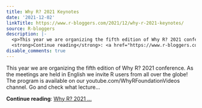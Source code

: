 ```yaml
---
title: Why R? 2021 Keynotes
date: '2021-12-02'
linkTitle: https://www.r-bloggers.com/2021/12/why-r-2021-keynotes/
source: R-bloggers
description: |-
  <p>This year we are organizing the fifth edition of Why R? 2021 conference. As the meetings are held in English we invite R users from all over the globe! The program is available on our youtube.com/WhyRFoundationVideos channel. Go and check what lecture...</p>
  <strong>Continue reading</strong>: <a href="https://www.r-bloggers.com/2021/12/why-r-2021-keynotes/">Why R? 2021 ...
disable_comments: true
---
```

<p>This year we are organizing the fifth edition of Why R? 2021 conference. As the meetings are held in English we invite R users from all over the globe! The program is available on our youtube.com/WhyRFoundationVideos channel. Go and check what lecture...</p>
<strong>Continue reading</strong>: <a href="https://www.r-bloggers.com/2021/12/why-r-2021-keynotes/">Why R? 2021 ...